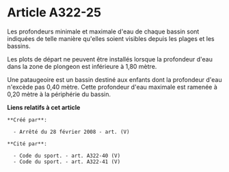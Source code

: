# Article A322-25

Les profondeurs minimale et maximale d'eau de chaque bassin sont indiquées de telle manière qu'elles soient visibles depuis
les plages et les bassins.

Les plots de départ ne peuvent être installés lorsque la profondeur d'eau dans la zone de plongeon est inférieure à 1,80
mètre.

Une pataugeoire est un bassin destiné aux enfants dont la profondeur d'eau n'excède pas 0,40 mètre. Cette profondeur d'eau
maximale est ramenée à 0,20 mètre à la périphérie du bassin.

**Liens relatifs à cet article**

	**Créé par**:

	  - Arrêté du 28 février 2008 - art. (V)

	**Cité par**:

	  - Code du sport. - art. A322-40 (V)
	  - Code du sport. - art. A322-41 (V)
